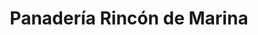 ---
title: "Panadería Rincón de Marina"
url: /rincon-de-los-sauces/panaderia-rincon-de-marina/
shop: panadería
---